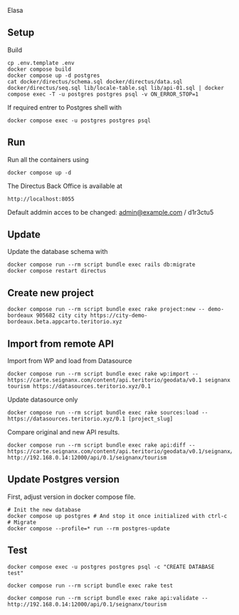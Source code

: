 Elasa

## Setup

Build
```
cp .env.template .env
docker compose build
docker compose up -d postgres
cat docker/directus/schema.sql docker/directus/data.sql docker/directus/seq.sql lib/locale-table.sql lib/api-01.sql | docker compose exec -T -u postgres postgres psql -v ON_ERROR_STOP=1
```

If required entrer to Postgres shell with
```
docker compose exec -u postgres postgres psql
```

## Run

Run all the containers using
```
docker compose up -d
```

The Directus Back Office is available at
```
http://localhost:8055
```

Default addmin acces to be changed: admin@example.com / d1r3ctu5

## Update

Update the database schema with
```
docker compose run --rm script bundle exec rails db:migrate
docker compose restart directus
```

## Create new project

```
docker compose run --rm script bundle exec rake project:new -- demo-bordeaux 905682 city city https://city-demo-bordeaux.beta.appcarto.teritorio.xyz
```

## Import from remote API

Import from WP and load from Datasource
```
docker compose run --rm script bundle exec rake wp:import -- https://carte.seignanx.com/content/api.teritorio/geodata/v0.1 seignanx tourism https://datasources.teritorio.xyz/0.1
```

Update datasource only
```
docker compose run --rm script bundle exec rake sources:load -- https://datasources.teritorio.xyz/0.1 [project_slug]
```

Compare original and new API results.
```
docker compose run --rm script bundle exec rake api:diff -- https://carte.seignanx.com/content/api.teritorio/geodata/v0.1/seignanx/tourism http://192.168.0.14:12000/api/0.1/seignanx/tourism
```

## Update Postgres version

First, adjust version in docker compose file.
```
# Init the new database
docker compose up postgres # And stop it once initialized with ctrl-c
# Migrate
docker compose --profile=* run --rm postgres-update
```

## Test

```
docker compose exec -u postgres postgres psql -c "CREATE DATABASE test"
```

```
docker compose run --rm script bundle exec rake test
```

```
docker compose run --rm script bundle exec rake api:validate -- http://192.168.0.14:12000/api/0.1/seignanx/tourism
```
